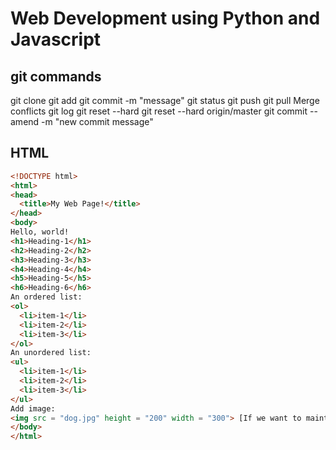 # Web Development using Python and Javascript
## git commands
git clone <url>
git add <fileName>
git commit -m "message"
git status
git push
git pull
Merge conflicts
git log
git reset --hard <commitID>
git reset --hard origin/master
git commit --amend -m "new commit message"

## HTML
```html
<!DOCTYPE html>
<html>
<head>
  <title>My Web Page!</title>
</head>
<body>
Hello, world!
<h1>Heading-1</h1>
<h2>Heading-2</h2>
<h3>Heading-3</h3>
<h4>Heading-4</h4>
<h5>Heading-5</h5>
<h6>Heading-6</h6>
An ordered list:
<ol>
  <li>item-1</li>
  <li>item-2</li>
  <li>item-3</li>
</ol>
An unordered list:
<ul>
  <li>item-1</li>
  <li>item-2</li>
  <li>item-3</li>
</ul>
Add image:
<img src = "dog.jpg" height = "200" width = "300"> [If we want to maintain the aspect ratio of the image, add only one attribute, either height or width.]
</body>
</html>
```
